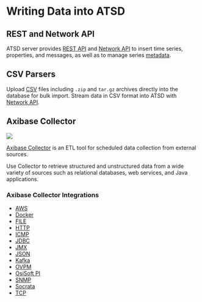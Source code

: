 # Writing Data into ATSD

## REST and Network API

ATSD server provides [REST API](./api/data/README.md) and [Network API](./api/network/README.md) to insert time series, properties, and messages, as well as to manage series [metadata](./api/meta/README.md).

## CSV Parsers

Upload [CSV](https://axibase.com/docs/atsd/parsers/csv/) files including `.zip` and `tar.gz` archives directly into the database for bulk import. Stream data in CSV format into ATSD with [Network API](./api/network/README.md).

## Axibase Collector

![](./images/axibase-collector.png)

[Axibase Collector](https://axibase.com/docs/axibase-collector/) is an ETL tool for scheduled data collection from external sources.

Use Collector to retrieve structured and unstructured data from a wide variety of sources such as relational databases, web services, and Java applications.

### Axibase Collector Integrations

* [AWS](https://axibase.com/docs/axibase-collector/jobs/aws.html)
* [Docker](https://axibase.com/docs/axibase-collector/jobs/docker.html)
* [FILE](https://axibase.com/docs/axibase-collector/jobs/file.html)
* [HTTP](https://axibase.com/docs/axibase-collector/jobs/http.html)
* [ICMP](https://axibase.com/docs/axibase-collector/jobs/icmp.html)
* [JDBC](https://axibase.com/docs/axibase-collector/jobs/jdbc.html)
* [JMX](https://axibase.com/docs/axibase-collector/jobs/jmx.html)
* [JSON](https://axibase.com/docs/axibase-collector/jobs/json.html)
* [Kafka](https://axibase.com/docs/axibase-collector/jobs/kafka.html)
* [OVPM](https://axibase.com/docs/axibase-collector/jobs/ovpm.html)
* [OsiSoft PI](https://axibase.com/docs/axibase-collector/jobs/pi.html)
* [SNMP](https://axibase.com/docs/axibase-collector/jobs/snmp.html)
* [Socrata](https://axibase.com/docs/axibase-collector/jobs/socrata.html)
* [TCP](https://axibase.com/docs/axibase-collector/jobs/tcp.html)
